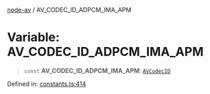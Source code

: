 [node-av](../globals.md) / AV\_CODEC\_ID\_ADPCM\_IMA\_APM

# Variable: AV\_CODEC\_ID\_ADPCM\_IMA\_APM

> `const` **AV\_CODEC\_ID\_ADPCM\_IMA\_APM**: [`AVCodecID`](../type-aliases/AVCodecID.md)

Defined in: [constants.ts:414](https://github.com/seydx/av/blob/f8631fc881b394300b1479f511d55cf1c370a87f/src/constants/constants.ts#L414)
